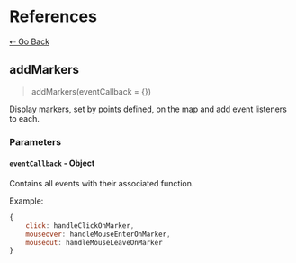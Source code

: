 # References

[&#8672; Go Back](../references/)

## addMarkers

> addMarkers(eventCallback = {})

Display markers, set by points defined, on the map and add event listeners to each.

### Parameters

#### `eventCallback` - Object

Contains all events with their associated function.

Example:

```js
{
    click: handleClickOnMarker,
    mouseover: handleMouseEnterOnMarker,
    mouseout: handleMouseLeaveOnMarker
}
```